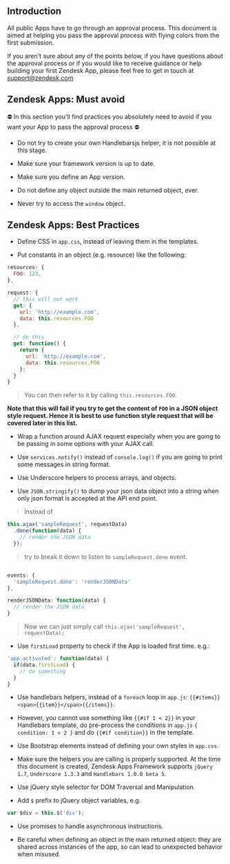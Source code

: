 ## Introduction

All public Apps have to go through an approval process. This document is aimed at helping you pass the approval process with flying colors from the first submission.

If you aren't sure about any of the points below, if you have questions about the approval process or if you would like to receive guidance or help building your first Zendesk App, please feel free to get in touch at support@zendesk.com

## Zendesk Apps: Must avoid

:no_entry: In this section you'll find practices you absolutely need to avoid if you want your App to pass the approval process :no_entry:

* Do not try to create your own Handlebarsjs helper, it is not possible at this stage.

* Make sure your framework version is up to date.

* Make sure you define an App version.

* Do not define any object outside the main returned object, ever.

* Never try to access the `window` object.


## Zendesk Apps: Best Practices

* Define CSS in `app.css`, instead of leaving them in the templates.

* Put constants in an object (e.g. resource) like the following:

```js
resources: {
  FOO: 123,
},

request: {
  // this will not work
  get: {
    url: 'http://example.com',
    data: this.resources.FOO
  },

  // do this
  get: function() {
    return {
      url: 'http://example.com',
      data: this.resources.FOO
    };
  }
}
```

> You can then refer to it by calling `this.resources.FOO`.

**Note that this will fail if you try to get the content of `FOO` in a JSON object style request. Hence it is best to use function style request that will be covered later in this list.**


* Wrap a function around AJAX request especially when you are going to be passing in some options with your AJAX call.

* Use `services.notify()` instead of `console.log()` if you are going to print some messages in string format.

* Use Underscore helpers to process arrays, and objects.

* Use `JSON.stringify()` to dump your json data object into a string when only json format is accepted at the API end point.

> Instead of

```js
this.ajax('sampleRequest', requestData)
  .done(function(data) {
    // render the JSON data
  });
```
> try to break it down to listen to `sampleRequest.done` event.

```js

events: {
  'sampleRequest.done': 'renderJSONData'
},

renderJSONData: function(data) {
  // render the JSON data
}
```

> Now we can just simply call `this.ajax('sampleRequest', requestData);`

* Use `firstLoad` property to check if the App is loaded first time. e.g.:

```js
'app.activated': function(data) {
  if(data.firstLoad) {
    // do something
  }
}
```

* Use handlebars helpers, instead of a `foreach` loop in `app.js`: `{{#items}}<span>{{item}}</span>{{/items}}`.

* However, you cannot use something like `{{#if 1 < 2}}` in your Handlebars template, do pre-process the conditions in `app.js` `{ condition: 1 < 2 }` and do `{{#if condition}}` in the template.

* Use Bootstrap elements instead of defining your own styles in `app.css`.

* Make sure the helpers you are calling is properly supported. At the time this document is created, Zendesk Apps Framework supports `jQuery 1.7`, `Underscore 1.3.3` and `Handlebars 1.0.0 beta 5`.

* Use jQuery style selector for DOM Traversal and Manipulation.

* Add `$` prefix to jQuery object variables, e.g.
```js
var $div = this.$('div');
```

* Use promises to handle asynchronous instructions.

* Be careful when defining an object in the main returned object: they are shared across instances of the app, so can lead to unexpected behavior when misused.
